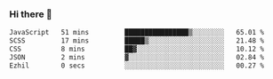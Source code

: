### Hi there 👋

<!--START_SECTION:waka-->

```txt
JavaScript   51 mins         ████████████████▒░░░░░░░░   65.01 %
SCSS         17 mins         █████▒░░░░░░░░░░░░░░░░░░░   21.48 %
CSS          8 mins          ██▓░░░░░░░░░░░░░░░░░░░░░░   10.12 %
JSON         2 mins          ▓░░░░░░░░░░░░░░░░░░░░░░░░   02.84 %
Ezhil        0 secs          ░░░░░░░░░░░░░░░░░░░░░░░░░   00.27 %
```

<!--END_SECTION:waka-->
